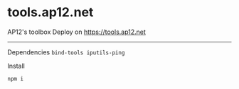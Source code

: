 # tools.ap12.net

AP12's toolbox
Deploy on https://tools.ap12.net

---

Dependencies
`bind-tools iputils-ping`

Install

```
npm i
```
